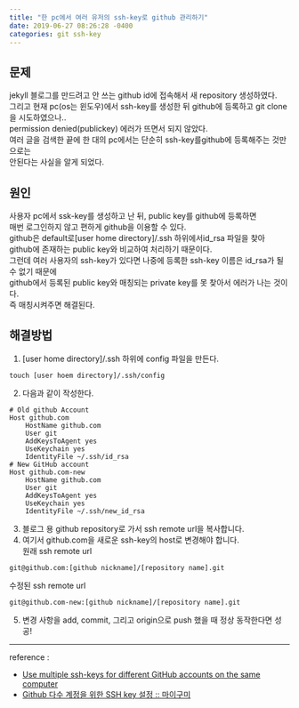 ```yaml
---
title: "한 pc에서 여러 유저의 ssh-key로 github 관리하기"
date: 2019-06-27 08:26:28 -0400
categories: git ssh-key
---
```

## 문제
jekyll 블로그를 만드려고 안 쓰는 github id에 접속해서 새 repository 생성하였다.  
그리고 현재 pc(os는 윈도우)에서 ssh-key를 생성한 뒤 github에 등록하고 git clone을 시도하였으나..  
permission denied(publickey) 에러가 뜨면서 되지 않았다.  
여러 글을 검색한 끝에 한 대의 pc에서는 단순히 ssh-key를github에 등록해주는 것만으로는  
안된다는 사실을 알게 되었다.  
  
## 원인
사용자 pc에서 ssk-key를 생성하고 난 뒤, public key를 github에 등록하면  
매번 로그인하지 않고 편하게 github을 이용할 수 있다.  
github은 default로[user home directory]/.ssh 하위에서id_rsa 파일을 찾아  
github에 존재하는 public key와 비교하여 처리하기 때문이다.  
그런데 여러 사용자의 ssh-key가 있다면 나중에 등록한 ssh-key 이름은 id_rsa가 될 수 없기 때문에  
github에서 등록된 public key와 매칭되는 private key를 못 찾아서 에러가 나는 것이다.  
즉 매칭시켜주면 해결된다.  
  
## 해결방법
1. [user home directory]/.ssh 하위에 config 파일을 만든다.  
``` 
touch [user hoem directory]/.ssh/config
```
2. 다음과 같이 작성한다. 
```
# Old github Account
Host github.com
    HostName github.com
    User git
    AddKeysToAgent yes
    UseKeychain yes
    IdentityFile ~/.ssh/id_rsa
# New GitHub account
Host github.com-new
    HostName github.com
    User git
    AddKeysToAgent yes
    UseKeychain yes
    IdentityFile ~/.ssh/new_id_rsa
``` 
 3. 블로그 용 github repository로 가서 ssh remote url을 복사합니다.
 4. 여기서 github.com을 새로운 ssh-key의 host로 변경해야 합니다.  
 원래 ssh remote url  
 ```
 git@github.com:[github nickname]/[repository name].git
 ```  
 수정된 ssh remote url  
 ```
 git@github.com-new:[github nickname]/[repository name].git
 ```
 5. 변경 사항을 add, commit, 그리고 origin으로 push 했을 때 정상 동작한다면 성공!  

 ---  
 reference :  
 - [Use multiple ssh-keys for different GitHub accounts on the same computer](https://medium.com/@xiaolishen/use-multiple-ssh-keys-for-different-github-accounts-on-the-same-computer-7d7103ca8693)
 - [Github 다수 계정을 위한 SSH key 설정 :: 마이구미](https://mygumi.tistory.com/96)

